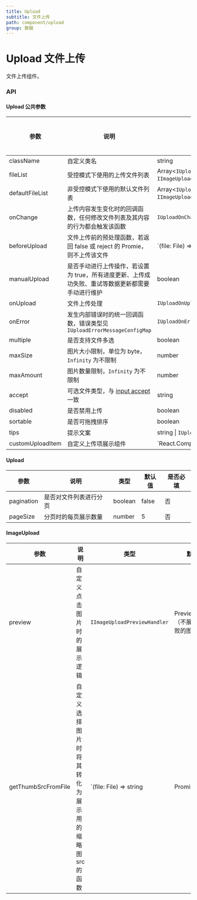 ```yaml
---
title: Upload
subtitle: 文件上传
path: component/upload
group: 数据
---
```


# Upload 文件上传

文件上传组件。

### API

#### Upload 公共参数

| 参数             | 说明                                                                                                              | 类型                                                        | 默认值     | 是否必填 |
| ---------------- | ----------------------------------------------------------------------------------------------------------------- | ----------------------------------------------------------- | ---------- | -------- |
| className        | 自定义类名                                                                                                        | string                                                      |            | 否       |
| fileList         | 受控模式下使用的上传文件列表                                                                                      | Array<`IUploadFileItem` \| `IImageUploadFileItem`>          |            | 否       |
| defaultFileList  | 非受控模式下使用的默认文件列表                                                                                    | Array<`IUploadFileItem` \| `IImageUploadFileItem`>          |            | 否       |
| onChange         | 上传内容发生变化时的回调函数，任何修改文件列表及其内容的行为都会触发该函数                                        | `IUploadOnChangeHandler`                                    |            | 是       |
| beforeUpload     | 文件上传前的预处理函数，若返回 false 或 reject 的 Promie，则不上传该文件                                          | `(file: File) => boolean | Promise<void>`                   |            | 否       |
| manualUpload     | 是否手动进行上传操作，若设置为 true，所有进度更新、上传成功失败、重试等数据更新都需要手动进行维护                 | boolean                                                     | false      | 否       |
| onUpload         | 文件上传处理                                                                                                      | `IUploadOnUploadHandler`                                    |            | 否       |
| onError          | 发生内部错误时的统一回调函数，错误类型见 `IUploadErrorMessageConfigMap`                                           | `IUploadOnErrorHandler`                                     | 否         |
| multiple         | 是否支持文件多选                                                                                                  | boolean                                                     | false      | 否       |
| maxSize          | 图片大小限制，单位为 byte，`Infinity` 为不限制                                                                    | number                                                      | `Infinity` | 否       |
| maxAmount        | 图片数量限制，`Infinity` 为不限制                                                                                 | number                                                      | `Infinity` | 否       |
| accept           | 可选文件类型，与 [input accept](https://developer.mozilla.org/en-US/docs/Web/HTML/Element/input/file#accept) 一致 | string                                                      |            | 否       |
| disabled         | 是否禁用上传                                                                                                      | boolean                                                     |            | 否       |
| sortable         | 是否可拖拽排序                                                                                                    | boolean                                                     | false      | 否       |
| tips             | 提示文案                                                                                                          | string \| `IUploadTipsFunc`                                 |            | 否       |
| customUploadItem | 自定义上传项展示组件                                                                                              | `React.ComponentType<IUploadFileItem|IImageUploadFileItem>` |            | 否       |

#### Upload

| 参数       | 说明                   | 类型    | 默认值 | 是否必填 |
| ---------- | ---------------------- | ------- | ------ | -------- |
| pagination | 是否对文件列表进行分页 | boolean | false  | 否       |
| pageSize   | 分页时的每页展示数量   | number  | 5      | 否       |

#### ImageUpload

| 参数                | 说明                                                | 类型                                       | 默认值                                | 是否必填 |
| ------------------- | --------------------------------------------------- | ------------------------------------------ | ------------------------------------- | -------- |
| preview             | 自定义点击图片时的展示逻辑                          | `IImageUploadPreviewHandler`               | PreviewImages（不展示上传失败的图片） | 否       |
| getThumbSrcFromFile | 自定义选择图片时将其转化为展示用的缩略图 src 的函数 | `(file: File) => string | Promise<string>` | FileReader 实现                       | 否       |
